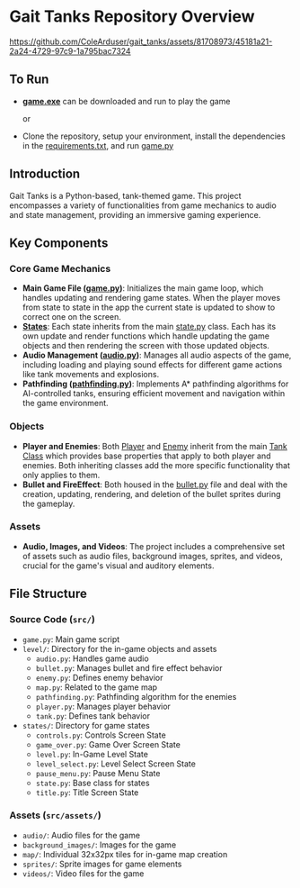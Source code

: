 # Gait Tanks Repository Overview
https://github.com/ColeArduser/gait_tanks/assets/81708973/45181a21-2a24-4729-97c9-1a795bac7324

## To Run
- **[game.exe](https://github.com/ColeArduser/gait_tanks/blob/master/dist/game.exe)** can be downloaded and run to play the game

  or

- Clone the repository, setup your environment, install the dependencies in the [requirements.txt](https://github.com/ColeArduser/gait_tanks/blob/master/requirements.txt), and run [game.py](https://github.com/ColeArduser/gait_tanks/blob/master/src/game.py)

## Introduction
Gait Tanks is a Python-based, tank-themed game. This project encompasses a variety of functionalities from game mechanics to audio and state management, providing an immersive gaming experience.

## Key Components

### Core Game Mechanics
- **Main Game File ([game.py](https://github.com/ColeArduser/gait_tanks/blob/master/src/game.py))**: Initializes the main game loop, which handles updating and rendering game states. When the player moves from state to state in the app the current state is updated to show to correct one on the screen.
- **[States](https://github.com/ColeArduser/gait_tanks/blob/master/src/states/)**: Each state inherits from the main [state.py](https://github.com/ColeArduser/gait_tanks/blob/master/src/states/state.py) class. Each has its own update and render functions which handle updating the game objects and then rendering the screen with those updated objects.
- **Audio Management ([audio.py](https://github.com/ColeArduser/gait_tanks/blob/master/src/level/audio.py))**: Manages all audio aspects of the game, including loading and playing sound effects for different game actions like tank movements and explosions.
- **Pathfinding ([pathfinding.py](https://github.com/ColeArduser/gait_tanks/blob/master/src/level/pathfinding.py))**: Implements A* pathfinding algorithms for AI-controlled tanks, ensuring efficient movement and navigation within the game environment.

### Objects
- **Player and Enemies**: Both [Player](https://github.com/ColeArduser/gait_tanks/blob/master/src/level/player.py) and [Enemy](https://github.com/ColeArduser/gait_tanks/blob/master/src/level/enemy.py) inherit from the main [Tank Class](https://github.com/ColeArduser/gait_tanks/blob/master/src/level/tank.py) which provides base properties that apply to both player and enemies. Both inheriting classes add the more specific functionality that only applies to them.
- **Bullet and FireEffect**: Both housed in the [bullet.py](https://github.com/ColeArduser/gait_tanks/blob/master/src/level/bullet.py) file and deal with the creation, updating, rendering, and deletion of the bullet sprites during the gameplay.

### Assets
- **Audio, Images, and Videos**: The project includes a comprehensive set of assets such as audio files, background images, sprites, and videos, crucial for the game's visual and auditory elements.

## File Structure

### Source Code (`src/`)
- `game.py`: Main game script
- `level/`: Directory for the in-game objects and assets
  - `audio.py`: Handles game audio
  - `bullet.py`: Manages bullet and fire effect behavior
  - `enemy.py`: Defines enemy behavior
  - `map.py`: Related to the game map
  - `pathfinding.py`: Pathfinding algorithm for the enemies
  - `player.py`: Manages player behavior
  - `tank.py`: Defines tank behavior
- `states/`: Directory for game states
  - `controls.py`: Controls Screen State
  - `game_over.py`: Game Over Screen State
  - `level.py`: In-Game Level State
  - `level_select.py`: Level Select Screen State
  - `pause_menu.py`: Pause Menu State
  - `state.py`: Base class for states
  - `title.py`: Title Screen State

### Assets (`src/assets/`)
- `audio/`: Audio files for the game
- `background_images/`: Images for the game
- `map/`: Individual 32x32px tiles for in-game map creation
- `sprites/`: Sprite images for game elements
- `videos/`: Video files for the game
